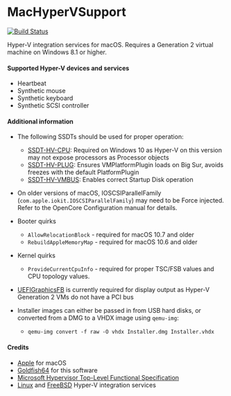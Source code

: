 MacHyperVSupport
================

[![Build Status](https://github.com/acidanthera/MacHyperVSupport/workflows/CI/badge.svg?branch=master)](https://github.com/acidanthera/MacHyperVSupport/actions)

Hyper-V integration services for macOS. Requires a Generation 2 virtual machine on Windows 8.1 or higher.

#### Supported Hyper-V devices and services
- Heartbeat
- Synthetic mouse
- Synthetic keyboard
- Synthetic SCSI controller

#### Additional information
- The following SSDTs should be used for proper operation:
  - [SSDT-HV-CPU](https://github.com/acidanthera/OpenCorePkg/blob/master/Docs/AcpiSamples/Source/SSDT-HV-CPU.dsl): Required on Windows 10 as Hyper-V on this version may not expose processors as Processor objects
  - [SSDT-HV-PLUG](https://github.com/acidanthera/OpenCorePkg/blob/master/Docs/AcpiSamples/Source/SSDT-HV-PLUG.dsl): Ensures VMPlatformPlugin loads on Big Sur, avoids freezes with the default PlatformPlugin
  - [SSDT-HV-VMBUS](https://github.com/acidanthera/OpenCorePkg/blob/master/Docs/AcpiSamples/Source/SSDT-HV-VMBUS.dsl): Enables correct Startup Disk operation

- On older versions of macOS, IOSCSIParallelFamily (`com.apple.iokit.IOSCSIParallelFamily`) may need to be Force injected. Refer to the OpenCore Configuration manual for details.
- Booter quirks
  - `AllowRelocationBlock` - required for macOS 10.7 and older
  - `RebuildAppleMemoryMap` - required for macOS 10.6 and older
- Kernel quirks
  - `ProvideCurrentCpuInfo` - required for proper TSC/FSB values and CPU topology values.
- [UEFIGraphicsFB](https://github.com/acidanthera/UEFIGraphicsFB) is currently required for display output as Hyper-V Generation 2 VMs do not have a PCI bus
- Installer images can either be passed in from USB hard disks, or converted from a DMG to a VHDX image using `qemu-img`:
  - `qemu-img convert -f raw -O vhdx Installer.dmg Installer.vhdx`

#### Credits
- [Apple](https://www.apple.com) for macOS
- [Goldfish64](https://github.com/Goldfish64) for this software
- [Microsoft Hypervisor Top-Level Functional Specification](https://docs.microsoft.com/en-us/virtualization/hyper-v-on-windows/reference/tlfs)
- [Linux](https://github.com/torvalds/linux/tree/master/drivers/hv) and [FreeBSD](https://github.com/freebsd/freebsd-src/tree/main/sys/dev/hyperv) Hyper-V integration services
